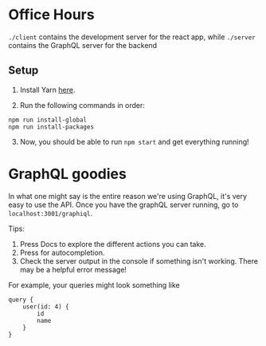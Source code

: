 # Office Hours
`./client` contains the development server for the react app, 
while `./server` contains the GraphQL server for the backend

## Setup

1. Install Yarn [here](https://yarnpkg.com/en/docs/install).

2. Run the following commands in order:
```
npm run install-global
npm run install-packages
```

3. Now, you should be able to run `npm start` and get everything running!

# GraphQL goodies
In what one might say is the entire reason we're using GraphQL, it's very easy to use the API. Once you have the graphQL server running, go to `localhost:3001/graphiql`.

Tips:
1. Press Docs to explore the different actions you can take.
2. Press <Ctrl-Space> for autocompletion.
3. Check the server output in the console if something isn't working. There may be a helpful error message!

For example, your queries might look something like
```
query {
    user(id: 4) {
        id
        name
    }
}
```
